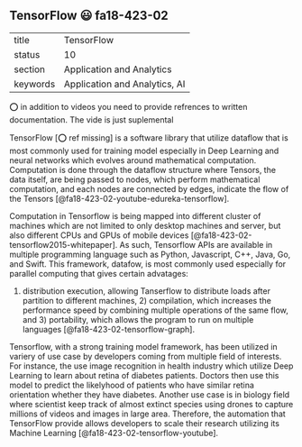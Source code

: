 ## TensorFlow :smiley: fa18-423-02


|          |                           |
| -------- | ------------------------- |
| title    | TensorFlow                | 
| status   | 10                        |
| section  | Application and Analytics |
| keywords | Application and Analytics, AI |

:o: in addition to videos you need to provide refrences to written documentation. The vide is just suplemental

TensorFlow [:o: ref missing] is a software library that utilize dataflow that is most commonly
used for training model especially in Deep Learning and neural networks which
evolves around mathematical computation. Computation is done through the
dataflow structure where Tensors, the data itself, are being passed to nodes,
which perform mathematical computation, and each nodes are connected by edges,
indicate the flow of the Tensors [@fa18-423-02-youtube-edureka-tensorflow].
 
Computation in Tensorflow is being mapped into different cluster of machines
which are not limited to only desktop machines and server, but also different
CPUs and GPUs of mobile devices [@fa18-423-02-tensorflow2015-whitepaper]. As
such, Tensorflow APIs are available in multiple programming language such as
Python, Javascript, C++, Java, Go, and Swift. This framework, datafow, is most
commonly used especially for parallel computing that gives certain advatages:
1) distribution execution, allowing Tanserflow to distribute loads after
partition to different machines, 2) compilation, which increases the performance
speed by combining multiple operations of the same flow, and 3) portability,
which allows the program to run on multiple languages
[@fa18-423-02-tensorflow-graph].

Tensorflow, with a strong training model framework, has been utilized in
variery of use case by developers coming from multiple field of interests. For
instance, the use image recognition in health industry which utilize Deep
Learning to learn about retina of diabetes patients. Doctors then use this model
to predict the likelyhood of patients who have similar retina orientation
whether they have diabetes. Another use case is in biology field where scientist
keep track of almost extinct species using drones to capture millions of videos
and images in large area. Therefore, the automation that TensorFlow provide
allows developers to scale their research utilizing its Machine Learning
[@fa18-423-02-tensorflow-youtube]. 

